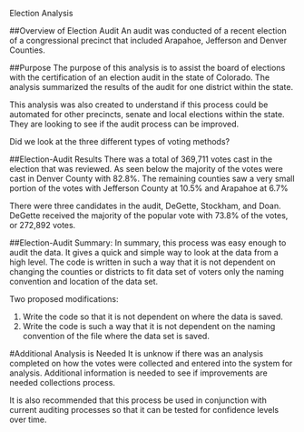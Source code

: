 Election Analysis

##Overview of Election Audit
An audit was conducted of a recent election of a congressional precinct that included Arapahoe, Jefferson and Denver Counties. 

##Purpose
The purpose of this analysis is to assist the board of elections with the certification of an election audit in the state of Colorado.  The analysis summarized the results of the audit for one district within the state.

This analysis was also created to understand if this process could be automated for other precincts, senate and local elections within the state.  They are looking to see if the audit process can be improved.

Did we look at the three different types of voting methods?


##Election-Audit Results
There was a total of 369,711 votes cast in the election that was reviewed.  As seen below the majority of the votes were cast in Denver County with 82.8%.  The remaining counties saw a very small portion of the votes with Jefferson County at 10.5% and Arapahoe at 6.7%

There were three candidates in the audit, DeGette, Stockham, and Doan.  DeGette received the majority of the popular vote with 73.8% of the votes, or 272,892 votes.
	
##Election-Audit Summary: 
In summary, this process was easy enough to audit the data.  It gives a quick and simple way to look at the data from a high level.  The code is written in such a way that it is not dependent on changing the counties or districts to fit data set of voters only the naming convention and location of the data set.  

Two proposed modifications:
1.	Write the code so that it is not dependent on where the data is saved.
2.	Write the code is such a way that it is not dependent on the naming convention of the file where the data set is saved.

#Additional Analysis is Needed
It is unknow if there was an analysis completed on how the votes were collected and entered into the system for analysis.  Additional information is needed to see if improvements are needed collections process.

It is also recommended that this process be used in conjunction with current auditing processes so that it can be tested for confidence levels over time.

